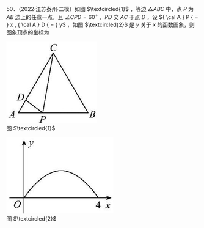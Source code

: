 50．（2022·江苏泰州·二模）如图 $\textcircled{1}$ ，等边 $\triangle A B C$ 中，点 $P$ 为 $A B$ 边上的任意一点，且 $\angle C P D { = } 6 0 ^ { \circ }$ ，$P D$ 交 $A C$ 于点 $D$ ，设 ${ \cal A } P { = } x , { \cal A } D { = } y$ ，如图 $\textcircled{2}$ 是 $y$ 关于 $x$ 的函数图象，则图象顶点的坐标为

![](<../../qs_image_DB/专题2-1__将军饮马等8类常见最值问题（解析版）/6f8ec165f39db0bbde269225537165608484f1582e80ca443b79c70cd4b557a4.jpg>)  
图 $\textcircled{1}$

![](<../../qs_image_DB/专题2-1__将军饮马等8类常见最值问题（解析版）/a8d400e94123b289623dd781fd4cdc07fa51cbc066b01381c16ea5be7fcbc807.jpg>)  
图 $\textcircled{2}$
